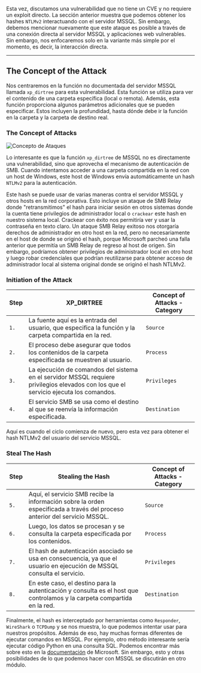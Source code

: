 Esta vez, discutamos una vulnerabilidad que no tiene un CVE y no requiere un exploit directo. La sección anterior muestra que podemos obtener los hashes `NTLMv2` interactuando con el servidor MSSQL. Sin embargo, debemos mencionar nuevamente que este ataque es posible a través de una conexión directa al servidor MSSQL y aplicaciones web vulnerables. Sin embargo, nos enfocaremos solo en la variante más simple por el momento, es decir, la interacción directa.

---

## The Concept of the Attack

Nos centraremos en la función no documentada del servidor MSSQL llamada `xp_dirtree` para esta vulnerabilidad. Esta función se utiliza para ver el contenido de una carpeta específica (local o remota). Además, esta función proporciona algunos parámetros adicionales que se pueden especificar. Estos incluyen la profundidad, hasta dónde debe ir la función en la carpeta y la carpeta de destino real.

### The Concept of Attacks

![Concepto de Ataques](https://academy.hackthebox.com/storage/modules/116/attack_concept2.png)

Lo interesante es que la función `xp_dirtree` de MSSQL no es directamente una vulnerabilidad, sino que aprovecha el mecanismo de autenticación de SMB. Cuando intentamos acceder a una carpeta compartida en la red con un host de Windows, este host de Windows envía automáticamente un hash `NTLMv2` para la autenticación.

Este hash se puede usar de varias maneras contra el servidor MSSQL y otros hosts en la red corporativa. Esto incluye un ataque de SMB Relay donde "retransmitimos" el hash para iniciar sesión en otros sistemas donde la cuenta tiene privilegios de administrador local o `crackear` este hash en nuestro sistema local. Crackear con éxito nos permitiría ver y usar la contraseña en texto claro. Un ataque SMB Relay exitoso nos otorgaría derechos de administrador en otro host en la red, pero no necesariamente en el host de donde se originó el hash, porque Microsoft parcheó una falla anterior que permitía un SMB Relay de regreso al host de origen. Sin embargo, podríamos obtener privilegios de administrador local en otro host y luego robar credenciales que podrían reutilizarse para obtener acceso de administrador local al sistema original donde se originó el hash NTLMv2.

### Initiation of the Attack

| **Step** | **XP_DIRTREE**                                                                                                         | **Concept of Attacks - Category** |
| -------- | ---------------------------------------------------------------------------------------------------------------------- | --------------------------------- |
| `1.`     | La fuente aquí es la entrada del usuario, que especifica la función y la carpeta compartida en la red.                  | `Source`                          |
| `2.`     | El proceso debe asegurar que todos los contenidos de la carpeta especificada se muestren al usuario.                   | `Process`                         |
| `3.`     | La ejecución de comandos del sistema en el servidor MSSQL requiere privilegios elevados con los que el servicio ejecuta los comandos. | `Privileges`                      |
| `4.`     | El servicio SMB se usa como el destino al que se reenvía la información especificada.                                  | `Destination`                     |

Aquí es cuando el ciclo comienza de nuevo, pero esta vez para obtener el hash NTLMv2 del usuario del servicio MSSQL.

### Steal The Hash

| **Step** | **Stealing the Hash**                                                                                                         | **Concept of Attacks - Category** |
| -------- | ----------------------------------------------------------------------------------------------------------------------------- | --------------------------------- |
| `5.`     | Aquí, el servicio SMB recibe la información sobre la orden especificada a través del proceso anterior del servicio MSSQL.     | `Source`                          |
| `6.`     | Luego, los datos se procesan y se consulta la carpeta especificada por los contenidos.                                        | `Process`                         |
| `7.`     | El hash de autenticación asociado se usa en consecuencia, ya que el usuario en ejecución de MSSQL consulta el servicio.       | `Privileges`                      |
| `8.`     | En este caso, el destino para la autenticación y consulta es el host que controlamos y la carpeta compartida en la red.       | `Destination`                     |

Finalmente, el hash es interceptado por herramientas como `Responder`, `WireShark` o `TCPDump` y se nos muestra, lo que podemos intentar usar para nuestros propósitos. Además de eso, hay muchas formas diferentes de ejecutar comandos en MSSQL. Por ejemplo, otro método interesante sería ejecutar código Python en una consulta SQL. Podemos encontrar más sobre esto en la [documentación](https://docs.microsoft.com/en-us/sql/machine-learning/tutorials/quickstart-python-create-script?view=sql-server-ver15) de Microsoft. Sin embargo, esto y otras posibilidades de lo que podemos hacer con MSSQL se discutirán en otro módulo.